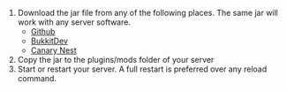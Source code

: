 1. Download the jar file from any of the following places. The same jar will work with any server software.
	* [Github](https://github.com/Drepic26/CouponCodes3/releases)
	* [BukkitDev](http://dev.bukkit.org/bukkit-plugins/couponcodes-revived/files/)
	* [Canary Nest](http://canarymod.net/plugins/couponcodes)
2. Copy the jar to the plugins/mods folder of your server
3. Start or restart your server. A full restart is preferred over any reload command.
